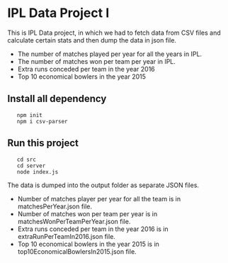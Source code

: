 # **IPL Data Project I**

This is IPL Data project, in which we had to fetch data from CSV files and calculate certain stats and then dump the data in json file.
   * The number of matches played per year for all the years in IPL.
   * The number of matches won per team per year in IPL.
   * Extra runs conceded per team in the year 2016
   * Top 10 economical bowlers in the year 2015

## Install all dependency

       npm init 
       npm i csv-parser

## Run this project

       cd src
       cd server
       node index.js

The data is dumped into the output folder as separate JSON files.

   * Number of matches player per year for all the team is in matchesPerYear.json file.
   * Number of matches won per team per year is in matchesWonPerTeamPerYear.json file.
   * Extra runs conceded per team in the year 2016 is in extraRunPerTeamIn2016.json file.
   * Top 10 economical bowlers in the year 2015 is in top10EconomicalBowlersIn2015.json file.
